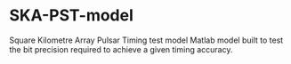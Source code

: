 # SKA-PST-model
Square Kilometre Array Pulsar Timing test model
Matlab model built to test the bit precision required to achieve a given timing accuracy.

